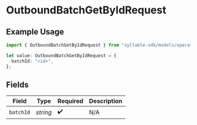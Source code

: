# OutboundBatchGetByIdRequest

## Example Usage

```typescript
import { OutboundBatchGetByIdRequest } from "syllable-sdk/models/operations";

let value: OutboundBatchGetByIdRequest = {
  batchId: "<id>",
};
```

## Fields

| Field              | Type               | Required           | Description        |
| ------------------ | ------------------ | ------------------ | ------------------ |
| `batchId`          | *string*           | :heavy_check_mark: | N/A                |